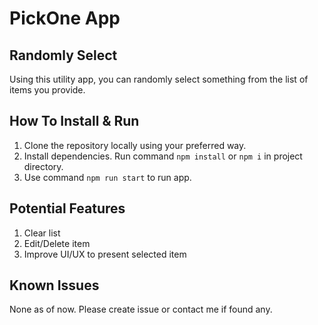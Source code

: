 # PickOne App

## Randomly Select

Using this utility app, you can randomly select something from the list of items you provide.

## How To Install & Run

1. Clone the repository locally using your preferred way.
2. Install dependencies. Run command `npm install` or `npm i` in project directory.
3. Use command `npm run start` to run app.

## Potential Features

1. Clear list
2. Edit/Delete item
3. Improve UI/UX to present selected item

## Known Issues

None as of now. Please create issue or contact me if found any.
